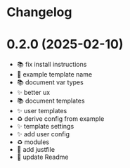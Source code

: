 # Changelog

# 0.2.0 (2025-02-10)

- 📚 fix install instructions
- 🐛 example template name
- 📚 document var types
- ✨ better ux
- 📚 document templates
- ✨ user templates
- ♻️ derive config from example
- ✨ template settings
- ✨ add user config
- ♻️ modules
- 👷 add justfile
- 🔧 update Readme

